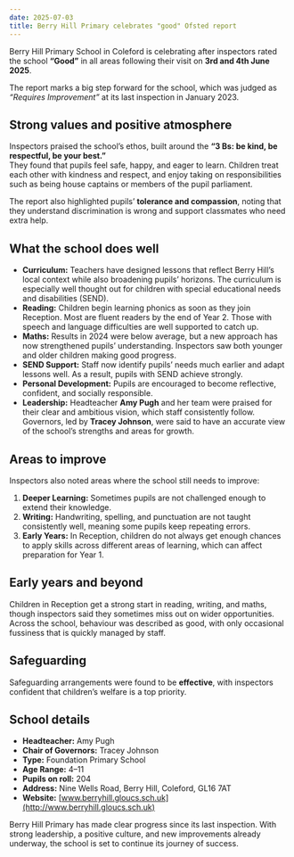 ```yaml
---
date: 2025-07-03
title: Berry Hill Primary celebrates "good" Ofsted report
---
```


Berry Hill Primary School in Coleford is celebrating after inspectors rated the school **“Good”** in all areas following their visit on **3rd and 4th June 2025**.  

The report marks a big step forward for the school, which was judged as *“Requires Improvement”* at its last inspection in January 2023.

## Strong values and positive atmosphere

Inspectors praised the school’s ethos, built around the **“3 Bs: be kind, be respectful, be your best.”**  
They found that pupils feel safe, happy, and eager to learn. Children treat each other with kindness and respect, and enjoy taking on responsibilities such as being house captains or members of the pupil parliament.  

The report also highlighted pupils’ **tolerance and compassion**, noting that they understand discrimination is wrong and support classmates who need extra help.

## What the school does well

- **Curriculum:** Teachers have designed lessons that reflect Berry Hill’s local context while also broadening pupils’ horizons. The curriculum is especially well thought out for children with special educational needs and disabilities (SEND).  
- **Reading:** Children begin learning phonics as soon as they join Reception. Most are fluent readers by the end of Year 2. Those with speech and language difficulties are well supported to catch up.  
- **Maths:** Results in 2024 were below average, but a new approach has now strengthened pupils’ understanding. Inspectors saw both younger and older children making good progress.  
- **SEND Support:** Staff now identify pupils’ needs much earlier and adapt lessons well. As a result, pupils with SEND achieve strongly.  
- **Personal Development:** Pupils are encouraged to become reflective, confident, and socially responsible.  
- **Leadership:** Headteacher **Amy Pugh** and her team were praised for their clear and ambitious vision, which staff consistently follow. Governors, led by **Tracey Johnson**, were said to have an accurate view of the school’s strengths and areas for growth.  

## Areas to improve

Inspectors also noted areas where the school still needs to improve:  

1. **Deeper Learning:** Sometimes pupils are not challenged enough to extend their knowledge.  
2. **Writing:** Handwriting, spelling, and punctuation are not taught consistently well, meaning some pupils keep repeating errors.  
3. **Early Years:** In Reception, children do not always get enough chances to apply skills across different areas of learning, which can affect preparation for Year 1.  

## Early years and beyond

Children in Reception get a strong start in reading, writing, and maths, though inspectors said they sometimes miss out on wider opportunities.  
Across the school, behaviour was described as good, with only occasional fussiness that is quickly managed by staff.  

## Safeguarding

Safeguarding arrangements were found to be **effective**, with inspectors confident that children’s welfare is a top priority.  

## School details

- **Headteacher:** Amy Pugh  
- **Chair of Governors:** Tracey Johnson  
- **Type:** Foundation Primary School  
- **Age Range:** 4–11  
- **Pupils on roll:** 204  
- **Address:** Nine Wells Road, Berry Hill, Coleford, GL16 7AT  
- **Website:** [www.berryhill.gloucs.sch.uk](http://www.berryhill.gloucs.sch.uk)  

Berry Hill Primary has made clear progress since its last inspection. With strong leadership, a positive culture, and new improvements already underway, the school is set to continue its journey of success.  

